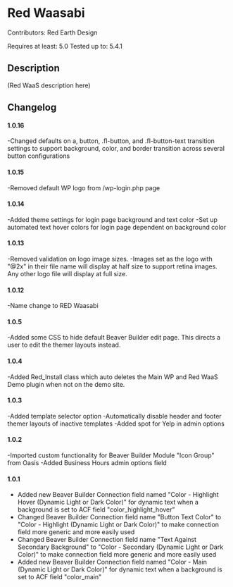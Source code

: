 # Red Waasabi

Contributors: Red Earth Design

Requires at least: 5.0
Tested up to: 5.4.1

## Description

(Red WaaS description here)

## Changelog

#### 1.0.16
-Changed defaults on a, button, .fl-button, and .fl-button-text transition settings to support background, color, and border transition across several button configurations

#### 1.0.15
-Removed default WP logo from /wp-login.php page

#### 1.0.14
-Added theme settings for login page background and text color
-Set up automated text hover colors for login page dependent on background color

#### 1.0.13
-Removed validation on logo image sizes.
-Images set as the logo with "@2x" in their file name will display at half size to support retina images. Any other logo file will display at full size.

#### 1.0.12
-Name change to RED Waasabi

#### 1.0.5
-Added some CSS to hide default Beaver Builder edit page. This directs a user to edit the themer layouts instead.

#### 1.0.4
-Added Red_Install class which auto deletes the Main WP and Red WaaS Demo plugin when not on the demo site.

#### 1.0.3
-Added template selector option
-Automatically disable header and footer themer layouts of inactive templates
-Added spot for Yelp in admin options

#### 1.0.2
-Imported custom functionality for Beaver Builder Module "Icon Group" from Oasis
-Added Business Hours admin options field

#### 1.0.1
- Added new Beaver Builder Connection field named "Color - Highlight Hover (Dynamic Light or Dark Color)" for dynamic text when a background is set to ACF field "color_highlight_hover"
- Changed Beaver Builder Connection field name "Button Text Color" to "Color - Highlight (Dynamic Light or Dark Color)" to make connection field more generic and more easily used
- Changed Beaver Builder Connection field name "Text Against Secondary Background" to "Color - Secondary (Dynamic Light or Dark Color)" to make connection field more generic and more easily used
- Added new Beaver Builder Connection field named "Color - Main (Dynamic Light or Dark Color)" for dynamic text when a background is set to ACF field "color_main"
